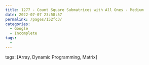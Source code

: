 ```yaml
---
title: 1277 - Count Square Submatrices with All Ones - Medium
date: 2022-07-07 23:58:57
permalink: /pages/152fc3/
categories:
  - Google
  - Incomplete
tags:
  - 
---
```

tags: [Array, Dynamic Programming, Matrix]